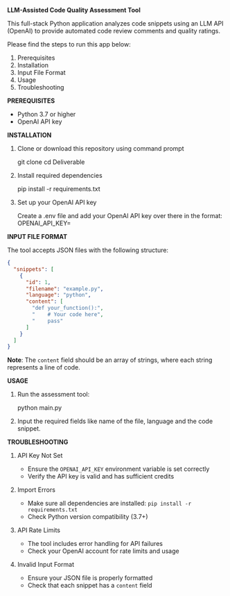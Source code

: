 **LLM-Assisted Code Quality Assessment Tool**

This full-stack Python application analyzes code snippets using an LLM API (OpenAI) to provide automated code review comments and quality ratings. 

Please find the steps to run this app below:
1. Prerequisites
2. Installation 
3. Input File Format
4. Usage 
5. Troubleshooting

**PREREQUISITES**

- Python 3.7 or higher
- OpenAI API key

**INSTALLATION**

1. Clone or download this repository using command prompt

   git clone <repository-url>
   cd Deliverable

2. Install required dependencies
   
   
   pip install -r requirements.txt
  

3. Set up your OpenAI API key
   
   Create a .env file and add your OpenAI API key over there in the format:
   OPENAI_API_KEY= 


**INPUT FILE FORMAT**

The tool accepts JSON files with the following structure:

```json
{
  "snippets": [
    {
      "id": 1,
      "filename": "example.py",
      "language": "python",
      "content": [
        "def your_function():",
        "    # Your code here",
        "    pass"
      ]
    }
  ]
}
```

**Note**: The `content` field should be an array of strings, where each string represents a line of code.



**USAGE**



1. Run the assessment tool:
   
   python main.py

2. Input the required fields like name of the file, language and the code snippet.


**TROUBLESHOOTING** 

1. API Key Not Set
   - Ensure the `OPENAI_API_KEY` environment variable is set correctly
   - Verify the API key is valid and has sufficient credits

2. Import Errors
   - Make sure all dependencies are installed: `pip install -r requirements.txt`
   - Check Python version compatibility (3.7+)

3. API Rate Limits
   - The tool includes error handling for API failures
   - Check your OpenAI account for rate limits and usage

4. Invalid Input Format
   - Ensure your JSON file is properly formatted
   - Check that each snippet has a `content` field

